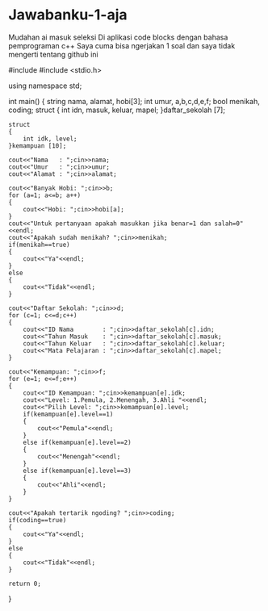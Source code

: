 # Jawabanku-1-aja
Mudahan ai masuk seleksi
Di aplikasi code blocks dengan bahasa pemprograman c++
Saya cuma bisa ngerjakan 1 soal dan saya tidak mengerti tentang github ini

#include <iostream>
#include <stdio.h>

using namespace std;

int main()
{
    string nama, alamat, hobi[3];
    int umur, a,b,c,d,e,f;
    bool menikah, coding;
    struct
    {
        int idn, masuk, keluar, mapel;
    }daftar_sekolah [7];

    struct
    {
        int idk, level;
    }kemampuan [10];

    cout<<"Nama   : ";cin>>nama;
    cout<<"Umur   : ";cin>>umur;
    cout<<"Alamat : ";cin>>alamat;

    cout<<"Banyak Hobi: ";cin>>b;
    for (a=1; a<=b; a++)
    {
        cout<<"Hobi: ";cin>>hobi[a];
    }
    cout<<"Untuk pertanyaan apakah masukkan jika benar=1 dan salah=0"<<endl;
    cout<<"Apakah sudah menikah? ";cin>>menikah;
    if(menikah==true)
    {
        cout<<"Ya"<<endl;
    }
    else
    {
        cout<<"Tidak"<<endl;
    }

    cout<<"Daftar Sekolah: ";cin>>d;
    for (c=1; c<=d;c++)
    {
        cout<<"ID Nama        : ";cin>>daftar_sekolah[c].idn;
        cout<<"Tahun Masuk    : ";cin>>daftar_sekolah[c].masuk;
        cout<<"Tahun Keluar   : ";cin>>daftar_sekolah[c].keluar;
        cout<<"Mata Pelajaran : ";cin>>daftar_sekolah[c].mapel;
    }

    cout<<"Kemampuan: ";cin>>f;
    for (e=1; e<=f;e++)
    {
        cout<<"ID Kemampuan: ";cin>>kemampuan[e].idk;
        cout<<"Level: 1.Pemula, 2.Menengah, 3.Ahli "<<endl;
        cout<<"Pilih Level: ";cin>>kemampuan[e].level;
        if(kemampuan[e].level==1)
        {
            cout<<"Pemula"<<endl;
        }
        else if(kemampuan[e].level==2)
        {
            cout<<"Menengah"<<endl;
        }
        else if(kemampuan[e].level==3)
        {
            cout<<"Ahli"<<endl;
        }
    }

    cout<<"Apakah tertarik ngoding? ";cin>>coding;
    if(coding==true)
    {
        cout<<"Ya"<<endl;
    }
    else
    {
        cout<<"Tidak"<<endl;
    }

    return 0;
}
